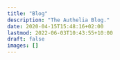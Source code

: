 ```yaml
---
title: "Blog"
description: "The Authelia Blog."
date: 2020-04-15T15:48:16+02:00
lastmod: 2022-06-03T10:43:55+10:00
draft: false
images: []
---
```

